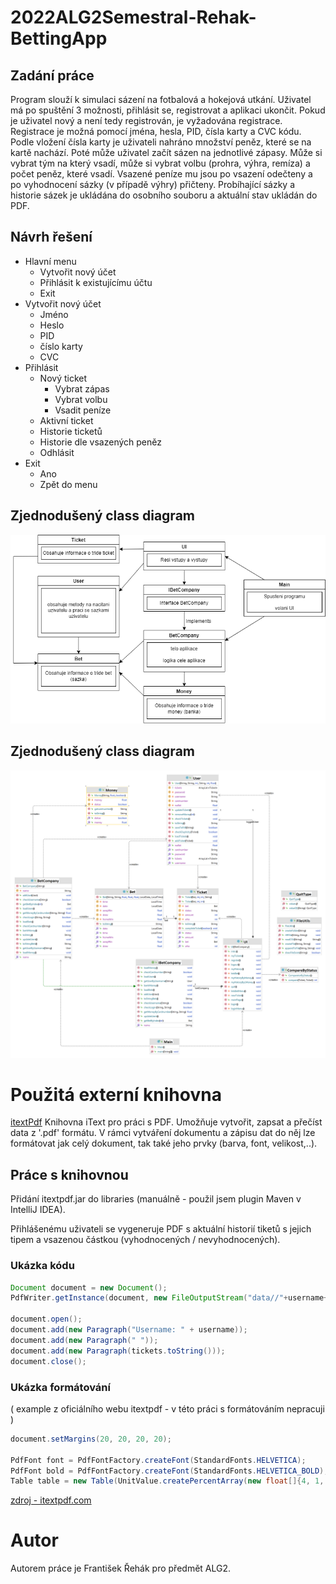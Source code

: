 # 2022ALG2Semestral-Rehak-BettingApp

## Zadání práce
Program slouží k simulaci sázení na fotbalová a hokejová utkání. Uživatel má po spuštění 3 možnosti, přihlásit se, registrovat a aplikaci ukončit. Pokud je uživatel nový a není tedy registrován, je vyžadována registrace. Registrace je možná pomocí jména, hesla, PID, čísla karty a CVC kódu. Podle vložení čísla karty je uživateli nahráno množství peněz, které se na kartě nachází. Poté může uživatel začít sázen na jednotlivé zápasy. Může si vybrat tým na který vsadí, může si vybrat volbu (prohra, výhra, remíza) a počet peněz, které vsadí. Vsazené peníze mu jsou po vsazení odečteny a po vyhodnocení sázky (v případě výhry) přičteny. Probíhající sázky a historie sázek je ukládána do osobního souboru a aktuální stav ukládán do PDF.

## Návrh řešení
* Hlavní menu
    * Vytvořit nový účet
    * Přihlásit k existujícímu účtu
    * Exit
* Vytvořit nový účet
    * Jméno
    * Heslo
    * PID
    * číslo karty
    * CVC
* Přihlásit
    * Nový ticket
        * Vybrat zápas
        * Vybrat volbu
        * Vsadit peníze
    * Aktivní ticket
    * Historie ticketů
    * Historie dle vsazených peněz
    * Odhlásit
* Exit
   * Ano
   * Zpět do menu

## Zjednodušený class diagram
![Simple-Diagram](https://github.com/RehakFrantisek/2122ALG2-Rehak-BettingApp/blob/main/BetApp-SimpleDiagram.png)

## Zjednodušený class diagram
![Diagram](https://github.com/RehakFrantisek/2122ALG2-Rehak-BettingApp/blob/main/BettingApp-dia.png)

# Použitá externí knihovna
[itextPdf](https://github.com/itext/itextpdf)
Knihovna iText pro práci s PDF. Umožňuje vytvořit, zapsat a přečíst data z '.pdf' formátu.
V rámci vytváření dokumentu a zápisu dat do něj lze formátovat jak celý dokument, tak také jeho prvky (barva, font, velikost,..).

## Práce s knihovnou
Přidání itextpdf.jar do libraries (manuálně - použil jsem plugin Maven v IntelliJ IDEA).

Přihlášenému uživateli se vygeneruje PDF s aktuální historií tiketů s jejich tipem a vsazenou částkou (vyhodnocených / nevyhodnocených).

### Ukázka kódu
```java
Document document = new Document();
PdfWriter.getInstance(document, new FileOutputStream("data//"+username+"//statistics.pdf"));

document.open();
document.add(new Paragraph("Username: " + username));
document.add(new Paragraph(" "));
document.add(new Paragraph(tickets.toString()));
document.close();
```
### Ukázka formátování
( example z oficiálního webu itextpdf - v této práci s formátováním nepracuji )
```java
document.setMargins(20, 20, 20, 20);

PdfFont font = PdfFontFactory.createFont(StandardFonts.HELVETICA);
PdfFont bold = PdfFontFactory.createFont(StandardFonts.HELVETICA_BOLD);
Table table = new Table(UnitValue.createPercentArray(new float[]{4, 1, 3, 4, 3, 3, 3, 3, 1})).useAllAvailableWidth();
```
[zdroj - itextpdf.com](https://kb.itextpdf.com/home/it7kb/examples/itext-7-jump-start-tutorial-chapter-1)

# Autor
Autorem práce je František Řehák pro předmět ALG2.

